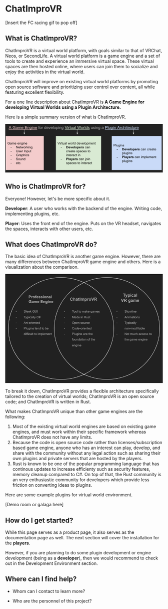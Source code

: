 # ChatImproVR

[Insert the FC racing gif to pop off]

## What is ChatImproVR?
ChatImproVR is a virtual world platform, with goals similar to that of VRChat, Neos, or SecondLife. A virtual world platform is a game engine and a set of tools to create and experience an immersive virtual space. These virtual spaces are then hosted online, where users can join them to socialize and enjoy the activities in the virtual world.

ChatImproVR will improve on existing virtual world platforms by promoting open source software and prioritizing user control over content, all while featuring excellent flexibility.

For a one line description about ChatImproVR is **A Game Engine for developing Virtual Worlds using a Plugin Architecture.**


Here is a simple summary version of what is ChatImproVR.

![visualization_about_chatimprovr](images/chatimprovr_about.png)


## Who is ChatImproVR for?
Everyone! However, let's be more specific about it.

**Developer**: A user who works with the backend of the engine. Writing code, implementing plugins, etc. 

**Player**:  Uses the front end of the engine. Puts on the VR headset, navigates the spaces, interacts with other users, etc.


## What does ChatImproVR do?
The basic idea of ChatImproVR is another game engine. However, there are many differences between ChatImproVR game engine and others. Here is a visualization about the comparison.

![comparison_image_of_chatimprovr_and_others](images/chatimprovr_comparison.png)

To break it down, ChatImproVR provides a flexible architecture specifically tailored to the creation of virtual worlds; ChatImproVR is an open source code; and ChatImproVR is written in Rust.

What makes ChatImproVR unique than other game engines are the following:
1. Most of the existing virtual world engines are based on existing game engines, and must work within their specific framework whereas ChatImproVR does not have any limits.
2. Because the code is open source code rather than licenses/subscription based game engine, anyone who has an interest can play, develop, and share with the community without any legal action such as sharing their own plugins and private servers that are hosted by the players.
3. Rust is known to be one of the popular programming language that has continous updates to increase efficienty such as security features, memory cleanup compared to C#. On top of that, the Rust community is an very enthusiastic community for developers which provide less friction on converting ideas to plugins.

Here are some example plugins for virtual world environment.

[Demo room or galaga here]

## How do I get started?

While this page serves as a product page, it also serves as the documentation page as well. The next section will cover the installation for the **players**. 

However, if you are planning to do some plugin development or engine development (being as a **developer**), then we would recommend to check out in the Development Environment section.

## Where can I find help?

* Whom can I contact to learn more?

* Who are the personnel of this project?

